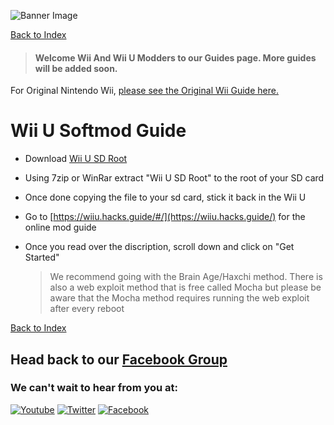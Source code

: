 ![Banner Image](https://WiiMasterRob.github.io/Wii-And-Wii-U-Guides/images/Banner-short.jpg)

[Back to Index](https://WiiMasterRob.github.io/Wii-And-Wii-U-Guides/)

> #### **Welcome Wii And Wii U Modders to our Guides page.  More guides will be added soon.**

For Original Nintendo Wii, [please see the Original Wii Guide here.](https://wiimasterrob.github.io/Wii-And-Wii-U-Guides/OriginalWiiGuide)

# Wii U Softmod Guide

* Download [Wii U SD Root](https://mega.nz/file/vVtWxIDT#labhkDPa28OavaRzuD-QzYxJDRrZMPCi5OKLAaXBuGA)

* Using 7zip or WinRar extract "Wii U SD Root" to the root of your SD card

* Once done copying the file to your sd card, stick it back in the Wii U

* Go to [https://wiiu.hacks.guide/#/](https://wiiu.hacks.guide/) for the online mod guide

* Once you read over the discription, scroll down and click on "Get Started"

   > We recommend going with the Brain Age/Haxchi method. There is also a web exploit method that is free called Mocha but please be aware that the Mocha method requires running the web exploit after every reboot

[Back to Index](https://WiiMasterRob.github.io/Wii-And-Wii-U-Guides/)


## Head back to our [Facebook Group](https://www.facebook.com/groups/534583420611589)

### We can't wait to hear from you at:

[![Youtube](https://WiiMasterRob.github.io/Wii-And-Wii-U-Guides/images/Youtube.png)](https://www.youtube.com/channel/UColJM59KTw-Ty5SiudsTt6A) [![Twitter](https://WiiMasterRob.github.io/Wii-And-Wii-U-Guides/images/Twitter.png)](https://twitter.com/WiiWiiUModders) [![Facebook](https://WiiMasterRob.github.io/Wii-And-Wii-U-Guides/images/FBlogo.png)](https://www.facebook.com/groups/534583420611589)
